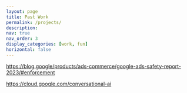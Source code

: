 ```yaml
---
layout: page
title: Past Work
permalink: /projects/
description:
nav: true
nav_order: 3
display_categories: [work, fun]
horizontal: false
---
```


https://blog.google/products/ads-commerce/google-ads-safety-report-2023/#enforcement

https://cloud.google.com/conversational-ai
